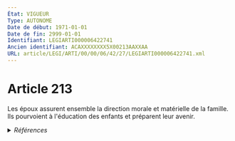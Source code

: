 ```yaml
---
État: VIGUEUR
Type: AUTONOME
Date de début: 1971-01-01
Date de fin: 2999-01-01
Identifiant: LEGIARTI000006422741
Ancien identifiant: ACAXXXXXXXX5X00213AAXXAA
URL: article/LEGI/ARTI/00/00/06/42/27/LEGIARTI000006422741.xml
---
```


<h1>Article 213</h1>

Les époux assurent ensemble la direction morale et matérielle de la famille. Ils
pourvoient à l'éducation des enfants et préparent leur avenir.


<details>
  <summary><em>Références</em></summary>

  <h2>Articles faisant référence à l'article</h2>
  
  <ul>
    <li>
      <a href="https://legal.tricoteuses.fr//redirection/LEGIARTI000006421188?vers=git&vers=legifrance">Code civil - article 75 AUTONOME MODIFIE, en vigueur du 2002-03-05 au 2011-05-01</a> CITATION source
    </li>
    <li>
      <a href="https://legal.tricoteuses.fr//redirection/LEGIARTI000006508790?vers=git&vers=legifrance">Décret n°98-844 du 22 septembre 1998 fixant les conditions et les modalités de règlement des frais occasionnés par les changements de résidence des personnels civils de l'Etat à l'intérieur d'un territoire d'outre-mer, entre la métropole et un territoire d'outre-mer, entre deux territoires d'outre-mer et entre un territoire d'outre-mer et un département d'outre-mer, Mayotte ou la collectivité territoriale de Saint-Pierre-et-Miquelon. - article 4 AUTONOME VIGUEUR, en vigueur depuis le 2006-11-01</a> CITATION source
    </li>
    <li>
      <a href="https://legal.tricoteuses.fr//redirection/LEGIARTI000006720762?vers=git&vers=legifrance">Arrêté du 13 janvier 1970 relatif aux conditions de prise en charge et d'imputation des frais de changement de résidence des agents des établissements d'hospitalisation, de soins ou de cure publics. - article 2 AUTONOME VIGUEUR, en vigueur depuis le 1970-01-23</a> CITATION source
    </li>
    <li>
      <a href="https://legal.tricoteuses.fr//redirection/LEGIARTI000006381850?vers=git&vers=legifrance">Arrêté du 25 février 1982 relatif aux conditions et modalités de règlement des frais occasionnés par les déplacements des personnels des communes et de leurs établissements publics sur le territoire métropolitain. - article 3 AUTONOME VIGUEUR, en vigueur depuis le 1982-03-07</a> CITATION source
    </li>
    <li>
      <a href="https://legal.tricoteuses.fr//redirection/LEGIARTI000027432006?vers=git&vers=legifrance">Code civil - article 75 AUTONOME VIGUEUR, en vigueur depuis le 2013-05-19</a> CITATION source
    </li>
    <li>
      <a href="https://legal.tricoteuses.fr//redirection/LEGIARTI000006456993?vers=git&vers=legifrance">Décret n°89-271 du 12 avril 1989 fixant les conditions et les modalités de règlement des frais de changements de résidence des personnels civils à l'intérieur des départements d'outre-mer, entre la métropole et ces départements, et pour se rendre d'un département d'outre-mer à un autre - article 5 AUTONOME MODIFIE, en vigueur du 2003-12-11 au 2006-11-01</a> CITATION source
    </li>
    <li>
      <a href="https://legal.tricoteuses.fr//redirection/LEGIARTI000006508788?vers=git&vers=legifrance">Décret n°98-844 du 22 septembre 1998 fixant les conditions et les modalités de règlement des frais occasionnés par les changements de résidence des personnels civils de l'Etat à l'intérieur d'un territoire d'outre-mer, entre la métropole et un territoire d'outre-mer, entre deux territoires d'outre-mer et entre un territoire d'outre-mer et un département d'outre-mer, Mayotte ou la collectivité territoriale de Saint-Pierre-et-Miquelon. - article 4 AUTONOME MODIFIE, en vigueur du 2001-07-13 au 2005-02-09</a> CITATION source
    </li>
    <li>
      <a href="https://legal.tricoteuses.fr//redirection/LEGIARTI000006456992?vers=git&vers=legifrance">Décret n°89-271 du 12 avril 1989 fixant les conditions et les modalités de règlement des frais de changements de résidence des personnels civils à l'intérieur des départements d'outre-mer, entre la métropole et ces départements, et pour se rendre d'un département d'outre-mer à un autre - article 5 AUTONOME MODIFIE, en vigueur du 1989-04-30 au 2003-12-11</a> CITATION source
    </li>
    <li>
      <a href="https://legal.tricoteuses.fr//redirection/LEGIARTI000006508787?vers=git&vers=legifrance">Décret n°98-844 du 22 septembre 1998 fixant les conditions et les modalités de règlement des frais occasionnés par les changements de résidence des personnels civils de l'Etat à l'intérieur d'un territoire d'outre-mer, entre la métropole et un territoire d'outre-mer, entre deux territoires d'outre-mer et entre un territoire d'outre-mer et un département d'outre-mer, Mayotte ou la collectivité territoriale de Saint-Pierre-et-Miquelon. - article 4 AUTONOME MODIFIE, en vigueur du 1998-09-23 au 2001-07-13</a> CITATION source
    </li>
    <li>
      <a href="https://legal.tricoteuses.fr//redirection/LEGIARTI000006508789?vers=git&vers=legifrance">Décret n°98-844 du 22 septembre 1998 fixant les conditions et les modalités de règlement des frais occasionnés par les changements de résidence des personnels civils de l'Etat à l'intérieur d'un territoire d'outre-mer, entre la métropole et un territoire d'outre-mer, entre deux territoires d'outre-mer et entre un territoire d'outre-mer et un département d'outre-mer, Mayotte ou la collectivité territoriale de Saint-Pierre-et-Miquelon. - article 4 AUTONOME MODIFIE, en vigueur du 2005-02-09 au 2006-11-01</a> CITATION source
    </li>
    <li>
      <a href="https://legal.tricoteuses.fr//redirection/LEGIARTI000006421187?vers=git&vers=legifrance">Code civil - article 75 AUTONOME MODIFIE, en vigueur du 1966-06-10 au 2002-03-05</a> CITATION source
    </li>
    <li>
      <a href="https://legal.tricoteuses.fr//redirection/LEGIARTI000006381122?vers=git&vers=legifrance">Arrêté du 27 novembre 1968 fixant les conditions de prise en charge et d'imputation des frais de changement de résidence des agents des collectivités locales. - article 2 AUTONOME ABROGE, en vigueur du 1968-12-25 au 1982-03-07</a> CITATION source
    </li>
    <li>
      <a href="https://legal.tricoteuses.fr//redirection/LEGIARTI000006283868?vers=git&vers=legifrance">Loi n°70-459 du 4 juin 1970 RELATIVE A L'AUTORITE PARENTALE - article 2 ENTIEREMENT_MODIF</a> MODIFICATION cible
    </li>
    <li>
      <a href="https://legal.tricoteuses.fr//redirection/LEGIARTI000006456994?vers=git&vers=legifrance">Décret n°89-271 du 12 avril 1989 fixant les conditions et les modalités de règlement des frais de changements de résidence des personnels civils à l'intérieur des départements d'outre-mer, entre la métropole et ces départements, et pour se rendre d'un département d'outre-mer à un autre - article 5 AUTONOME VIGUEUR, en vigueur depuis le 2006-11-01</a> CITATION source
    </li>
    <li>
      <a href="https://legal.tricoteuses.fr//redirection/LEGIARTI000022435081?vers=git&vers=legifrance">Code civil - article 75 AUTONOME MODIFIE, en vigueur du 2011-05-01 au 2013-05-19</a> CITATION source
    </li>
  </ul>
  
  <h2>Références faites par l'article</h2>
  
  <ul>
    <li>
      1970-01-13 CITATION cible <a href="https://legal.tricoteuses.fr//redirection/LEGIARTI000006720762?vers=git&vers=legifrance">Arrêté du 13 janvier 1970 relatif aux conditions de prise en charge et d'imputation des frais de changement de résidence des agents des établissements d'hospitalisation, de soins ou de cure publics. - article 2 AUTONOME VIGUEUR, en vigueur depuis le 1970-01-23</a>
    </li>
    <li>
      1970-06-04 MODIFICATION source <a href="https://legal.tricoteuses.fr//redirection/LEGIARTI000006283868?vers=git&vers=legifrance">Loi n°70-459 du 4 juin 1970 RELATIVE A L'AUTORITE PARENTALE - article 2 ENTIEREMENT_MODIF</a>
    </li>
    <li>
      1982-02-25 CITATION cible <a href="https://legal.tricoteuses.fr//redirection/LEGIARTI000006381850?vers=git&vers=legifrance">Arrêté du 25 février 1982 relatif aux conditions et modalités de règlement des frais occasionnés par les déplacements des personnels des communes et de leurs établissements publics sur le territoire métropolitain. - article 3 AUTONOME VIGUEUR, en vigueur depuis le 1982-03-07</a>
    </li>
    <li>
      1989-04-12 CITATION cible <a href="https://legal.tricoteuses.fr//redirection/LEGIARTI000006456994?vers=git&vers=legifrance">Décret n°89-271 du 12 avril 1989 fixant les conditions et les modalités de règlement des frais de changements de résidence des personnels civils à l'intérieur des départements d'outre-mer, entre la métropole et ces départements, et pour se rendre d'un département d'outre-mer à un autre - article 5 AUTONOME VIGUEUR, en vigueur depuis le 2006-11-01</a>
    </li>
    <li>
      1998-09-22 CITATION cible <a href="https://legal.tricoteuses.fr//redirection/LEGIARTI000006508790?vers=git&vers=legifrance">Décret n°98-844 du 22 septembre 1998 fixant les conditions et les modalités de règlement des frais occasionnés par les changements de résidence des personnels civils de l'Etat à l'intérieur d'un territoire d'outre-mer, entre la métropole et un territoire d'outre-mer, entre deux territoires d'outre-mer et entre un territoire d'outre-mer et un département d'outre-mer, Mayotte ou la collectivité territoriale de Saint-Pierre-et-Miquelon. - article 4 AUTONOME VIGUEUR, en vigueur depuis le 2006-11-01</a>
    </li>
    <li>
      1968-11-27 CITATION cible <a href="https://legal.tricoteuses.fr//redirection/LEGIARTI000006381122?vers=git&vers=legifrance">Arrêté du 27 novembre 1968 fixant les conditions de prise en charge et d'imputation des frais de changement de résidence des agents des collectivités locales. - article 2 AUTONOME ABROGE, en vigueur du 1968-12-25 au 1982-03-07</a>
    </li>
    <li>
      2999-01-01 CITATION cible <a href="https://legal.tricoteuses.fr//redirection/LEGIARTI000027432006?vers=git&vers=legifrance">Code civil - article 75 AUTONOME VIGUEUR, en vigueur depuis le 2013-05-19</a>
    </li>
    <li>
      CODIFICATION source Loi 1803-03-14
    </li>
    <li>
      CREATION source Loi 1803-03-17 promulguée le 27 mars 1803
    </li>
  </ul>
</details>
